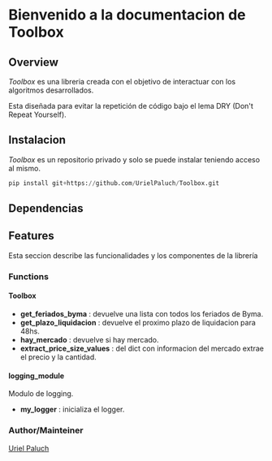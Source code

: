 # Bienvenido a la documentacion de Toolbox

## Overview

*Toolbox* es una libreria creada con el objetivo de interactuar con los algoritmos
desarrollados.

Esta diseñada para evitar la repetición de código bajo el lema DRY (Don't Repeat
Yourself).

## Instalacion

*Toolbox* es un repositorio privado y solo se puede instalar teniendo acceso al
mismo.

```Python
pip install git+https://github.com/UrielPaluch/Toolbox.git
```

## Dependencias

## Features

Esta seccion describe las funcionalidades y los componentes de la librería

### Functions

#### Toolbox

* **get_feriados_byma** : devuelve una lista con todos los feriados de Byma.
* **get_plazo_liquidacion** : devuelve el proximo plazo de liquidacion para 48hs.
* **hay_mercado** : devuelve si hay mercado.
* **extract_price_size_values** : del dict con informacion del mercado extrae
el precio y la cantidad.

#### logging_module

Modulo de logging.

* **my_logger** : inicializa el logger.

### Author/Mainteiner

[Uriel Paluch](https://github.com/UrielPaluch)
